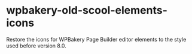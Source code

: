 # wpbakery-old-scool-elements-icons
Restore the icons for WPBakery Page Builder editor elements to the style used before version 8.0.
